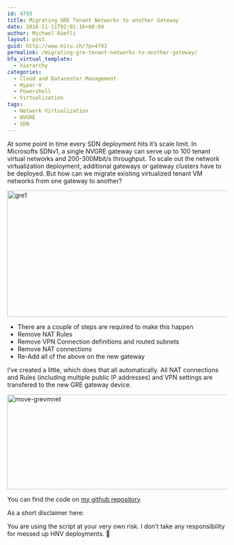 ```yaml
---
id: 4793
title: Migrating GRE Tenant Networks to another Gateway
date: 2016-11-11T02:01:16+00:00
author: Michael Rüefli
layout: post
guid: http://www.miru.ch/?p=4793
permalink: /migrating-gre-tenant-networks-to-another-gateway/
bfa_virtual_template:
  - hierarchy
categories:
  - Cloud and Datacenter Management
  - Hyper-V
  - Powershell
  - Virtualization
tags:
  - Network Virtualization
  - NVGRE
  - SDN
---
```

At some point in time every SDN deployment hits it&#8217;s scale limit. In Microsofts SDNv1, a single NVGRE gateway can serve up to 100 tenant virtual networks and 200-300Mbit/s throughput. To scale out the network virtualization deployment, additional gateways or gateway clusters have to be deployed. But how can we migrate existing virtualized tenant VM networks from one gateway to another?

[<img class="alignleft wp-image-4798" src="http://www.miru.ch/wp-content/uploads/2016/11/gre1-1024x527.png" alt="gre1" width="563" height="290" srcset="http://www.miru.ch/wp-content/uploads/2016/11/gre1-1024x527.png 1024w, http://www.miru.ch/wp-content/uploads/2016/11/gre1-300x154.png 300w, http://www.miru.ch/wp-content/uploads/2016/11/gre1-768x395.png 768w" sizes="(max-width: 563px) 100vw, 563px" />](http://www.miru.ch/migrating-gre-tenant-networks-to-another-gateway/gre1/)

  * There are a couple of steps are required to make this happen
  * Remove NAT Rules
  * Remove VPN Connection definitions and routed subnets
  * Remove NAT connections
  * Re-Add all of the above on the new gateway

I&#8217;ve created a little, which does that all automatically. All NAT connections and Rules (including multiple public IP addresses) and VPN settings are transfered to the new GRE gateway device.

[<img class="alignleft size-large wp-image-4796" src="http://www.miru.ch/wp-content/uploads/2016/11/move-grevmnet-1024x218.png" alt="move-grevmnet" width="1024" height="218" srcset="http://www.miru.ch/wp-content/uploads/2016/11/move-grevmnet-1024x218.png 1024w, http://www.miru.ch/wp-content/uploads/2016/11/move-grevmnet-300x64.png 300w, http://www.miru.ch/wp-content/uploads/2016/11/move-grevmnet-768x164.png 768w, http://www.miru.ch/wp-content/uploads/2016/11/move-grevmnet.png 1467w" sizes="(max-width: 1024px) 100vw, 1024px" />](http://www.miru.ch/migrating-gre-tenant-networks-to-another-gateway/move-grevmnet/)

You can find the code on [my github repository](https://github.com/drmiru/Powershell/blob/master/SCVMM/Move-VMNetVirtualizationConfig.ps1)

As a short disclaimer here:

You are using the script at your very own risk. I don&#8217;t take any responsibility for messed up HNV deployments. 🙂